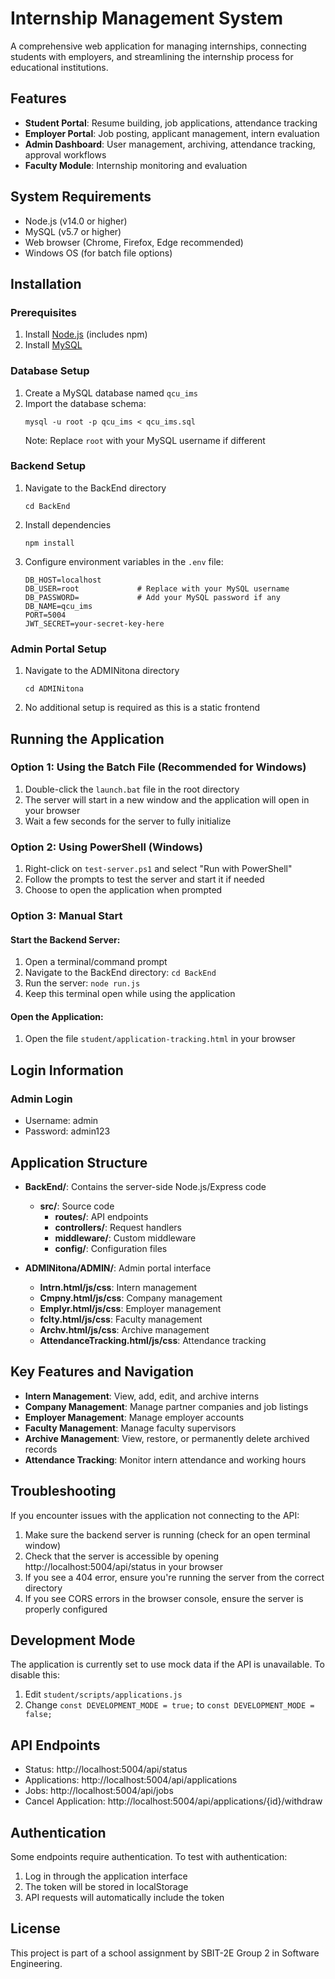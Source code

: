 # Internship Management System

A comprehensive web application for managing internships, connecting students with employers, and streamlining the internship process for educational institutions.

## Features

- **Student Portal**: Resume building, job applications, attendance tracking
- **Employer Portal**: Job posting, applicant management, intern evaluation
- **Admin Dashboard**: User management, archiving, attendance tracking, approval workflows
- **Faculty Module**: Internship monitoring and evaluation

## System Requirements

- Node.js (v14.0 or higher)
- MySQL (v5.7 or higher)
- Web browser (Chrome, Firefox, Edge recommended)
- Windows OS (for batch file options)

## Installation

### Prerequisites

1. Install [Node.js](https://nodejs.org/) (includes npm)
2. Install [MySQL](https://dev.mysql.com/downloads/mysql/)

### Database Setup

1. Create a MySQL database named `qcu_ims`
2. Import the database schema:
   ```
   mysql -u root -p qcu_ims < qcu_ims.sql
   ```
   Note: Replace `root` with your MySQL username if different

### Backend Setup

1. Navigate to the BackEnd directory
   ```
   cd BackEnd
   ```
2. Install dependencies
   ```
   npm install
   ```
3. Configure environment variables in the `.env` file:
   ```
   DB_HOST=localhost
   DB_USER=root             # Replace with your MySQL username
   DB_PASSWORD=             # Add your MySQL password if any
   DB_NAME=qcu_ims
   PORT=5004
   JWT_SECRET=your-secret-key-here
   ```

### Admin Portal Setup

1. Navigate to the ADMINitona directory
   ```
   cd ADMINitona
   ```
2. No additional setup is required as this is a static frontend

## Running the Application

### Option 1: Using the Batch File (Recommended for Windows)

1. Double-click the `launch.bat` file in the root directory
2. The server will start in a new window and the application will open in your browser
3. Wait a few seconds for the server to fully initialize

### Option 2: Using PowerShell (Windows)

1. Right-click on `test-server.ps1` and select "Run with PowerShell"
2. Follow the prompts to test the server and start it if needed
3. Choose to open the application when prompted

### Option 3: Manual Start

#### Start the Backend Server:
1. Open a terminal/command prompt
2. Navigate to the BackEnd directory: `cd BackEnd`
3. Run the server: `node run.js`
4. Keep this terminal open while using the application

#### Open the Application:
1. Open the file `student/application-tracking.html` in your browser

## Login Information

### Admin Login
- Username: admin
- Password: admin123

## Application Structure

- **BackEnd/**: Contains the server-side Node.js/Express code
  - **src/**: Source code
    - **routes/**: API endpoints
    - **controllers/**: Request handlers
    - **middleware/**: Custom middleware
    - **config/**: Configuration files

- **ADMINitona/ADMIN/**: Admin portal interface
  - **Intrn.html/js/css**: Intern management
  - **Cmpny.html/js/css**: Company management
  - **Emplyr.html/js/css**: Employer management
  - **fclty.html/js/css**: Faculty management
  - **Archv.html/js/css**: Archive management
  - **AttendanceTracking.html/js/css**: Attendance tracking

## Key Features and Navigation

- **Intern Management**: View, add, edit, and archive interns
- **Company Management**: Manage partner companies and job listings
- **Employer Management**: Manage employer accounts
- **Faculty Management**: Manage faculty supervisors
- **Archive Management**: View, restore, or permanently delete archived records
- **Attendance Tracking**: Monitor intern attendance and working hours

## Troubleshooting

If you encounter issues with the application not connecting to the API:

1. Make sure the backend server is running (check for an open terminal window)
2. Check that the server is accessible by opening http://localhost:5004/api/status in your browser
3. If you see a 404 error, ensure you're running the server from the correct directory
4. If you see CORS errors in the browser console, ensure the server is properly configured

## Development Mode

The application is currently set to use mock data if the API is unavailable. To disable this:

1. Edit `student/scripts/applications.js`
2. Change `const DEVELOPMENT_MODE = true;` to `const DEVELOPMENT_MODE = false;`

## API Endpoints

- Status: http://localhost:5004/api/status
- Applications: http://localhost:5004/api/applications 
- Jobs: http://localhost:5004/api/jobs
- Cancel Application: http://localhost:5004/api/applications/{id}/withdraw

## Authentication

Some endpoints require authentication. To test with authentication:
1. Log in through the application interface
2. The token will be stored in localStorage
3. API requests will automatically include the token

## License

This project is part of a school assignment by SBIT-2E Group 2 in Software Engineering.
